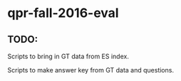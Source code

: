 # qpr-fall-2016-eval

## TODO: 

Scripts to bring in GT data from ES index.

Scripts to make answer key from GT data and questions.

